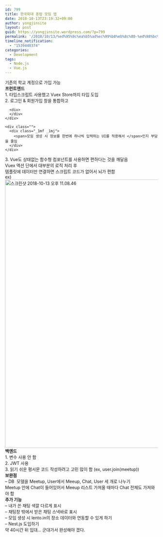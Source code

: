 ```yaml
---
id: 799
title: 한국외대 혼밥 모임 앱
date: 2018-10-13T23:19:32+09:00
author: yongjinsite
layout: post
guid: https://yongjinsite.wordpress.com/?p=799
permalink: '/2018/10/13/%ed%95%9c%ea%b5%ad%ec%99%b8%eb%8c%80-%ed%98%bc%eb%b0%a5-%eb%aa%a8%ec%9e%84-%ec%95%b1/'
timeline_notification:
  - "1539440374"
categories:
  - Development
tags:
  - Node.js
  - Vue.js
---
```

<div class="">
  <div>
  </div>
  
  <div class="_1mf _1mj">
    <span>기존의 학교 계정으로 가입 가능</span>
  </div>
  
  <div>
  </div>
</div>

<div class="">
</div>

<div class="">
  <div>
  </div>
</div>

<div>
  <strong>프런트엔드</strong>
</div>

<div>
</div>

<div class="">
  <div class="_1mf _1mj">
    <span>1. 타입스크립트 사용했고 Vuex Store까지 타입 도입</span>
  </div>
  
  <div>
  </div>
  
  <div>
    <div class="">
      <div class="_1mf _1mj">
        <span>2. 로그인 & 회원가입 창을 통합하고</span>
      </div>
      
      <div>
      </div>
    </div>
    
    <div class="">
      <div class="_1mf _1mj">
        <span>모임 생성 시 정보를 한번에 하나씩 입력하는 UI를 적용해서 </span>인지 부담을 줄임
      </div>
    </div>
  </div>
</div>

<div>
</div>

<div>
  3. Vue도 상태없는 함수형 컴포넌트를 사용하면 편하다는 것을 깨달음
</div>

<div>
</div>

<div>
  Vuex 액션 단에서 대부분의 로직 처리 후
</div>

<div>
</div>

<div>
  템플릿에 데이터만 연결하면 스크립트 코드가 없어서 뇌가 편함
</div>

<div>
</div>

<div>
  ex)
</div>

<div>
  <img class="alignnone size-full wp-image-801" src="https://yongj.in/wp-content/uploads/2018/10/e18489e185b3e1848fe185b3e18485e185b5e186abe18489e185a3e186ba-2018-10-13-e1848be185a9e18492e185ae-11-08-46.png" alt="스크린샷 2018-10-13 오후 11.08.46" width="1076" height="886" srcset="https://yongj.in/wp-content/uploads/2018/10/e18489e185b3e1848fe185b3e18485e185b5e186abe18489e185a3e186ba-2018-10-13-e1848be185a9e18492e185ae-11-08-46.png 1076w, https://yongj.in/wp-content/uploads/2018/10/e18489e185b3e1848fe185b3e18485e185b5e186abe18489e185a3e186ba-2018-10-13-e1848be185a9e18492e185ae-11-08-46-300x247.png 300w, https://yongj.in/wp-content/uploads/2018/10/e18489e185b3e1848fe185b3e18485e185b5e186abe18489e185a3e186ba-2018-10-13-e1848be185a9e18492e185ae-11-08-46-768x632.png 768w, https://yongj.in/wp-content/uploads/2018/10/e18489e185b3e1848fe185b3e18485e185b5e186abe18489e185a3e186ba-2018-10-13-e1848be185a9e18492e185ae-11-08-46-1024x843.png 1024w, https://yongj.in/wp-content/uploads/2018/10/e18489e185b3e1848fe185b3e18485e185b5e186abe18489e185a3e186ba-2018-10-13-e1848be185a9e18492e185ae-11-08-46-1000x823.png 1000w, https://yongj.in/wp-content/uploads/2018/10/e18489e185b3e1848fe185b3e18485e185b5e186abe18489e185a3e186ba-2018-10-13-e1848be185a9e18492e185ae-11-08-46-364x300.png 364w" sizes="(max-width: 1076px) 100vw, 1076px" />
</div>

<div>
</div>

<div>
</div>

<div class="">
  <div class="_1mf _1mj">
    <strong>백엔드</strong>
  </div>
  
  <div>
  </div>
  
  <div class="_1mf _1mj">
    <span>1. 변수 사용 안 함</span>
  </div>
</div>

<div>
</div>

<div>
  2. JWT 사용
</div>

<div class="">
  <div>
  </div>
  
  <div class="_1mf _1mj">
    <span>3. 읽기 쉬운 평서문 코드 작성하려고 고민 많이 함 (ex, user.join(meetup))</span>
  </div>
</div>

<div>
</div>

<div>
</div>

<div>
</div>

<div>
</div>

<div>
  <strong>보완점</strong>
</div>

<div>
</div>

<div>
  &#8211; DB  모델을 Meetup, User에서 Meeup, Chat, User 세 개로 나누기
</div>

<div>
</div>

<div>
  Meetup 안에 Chat이 들어있어서 Meeup 리스트 가져올 때마다 Chat 전체도 가져와야 함
</div>

<div>
</div>

<div>
  <strong>추가 기능</strong>
</div>

<div>
</div>

<div>
  &#8211; 내가 쓴 채팅 색깔 다르게 표시
</div>

<div>
</div>

<div>
  &#8211; 채팅창 밖에서 받은 채팅 스낵바로 표시
</div>

<div>
</div>

<div>
  &#8211; 모임 생성 시 lento.in의 장소 데이터와 연동할 수 있게 하기
</div>

<div>
</div>

<div>
  &#8211; Nest.js 도입하기
</div>

<div>
</div>

<div>
</div>

<div>
  약 40시간 뒤 입대&#8230; 군대가서 완성해야 겠다.
</div>